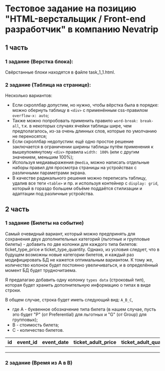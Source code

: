 # Тестовое задание на позицию "HTML-верстальщик / Front-end разработчик" в компанию Nevatrip

## 1 часть

### 1 задание (Верстка блока): 
Свёрстанные блоки находятся в файле task_1_1.html.

### 2 задание (Таблица на странице):

Несколько вариантов:
- Если скроллбар допустим, но нужно, чтобы вёрстка была в порядке: можно обернуть таблицу в `<div>` с применённым css-правилом `overflow-x: auto`;
- Также можно попробовать применить правило `word-break: break-all`, т.к. в некоторых случаях ячейки таблицы шире, чем предполагалось, из-за очень длинных слов, которые по умолчанию не переносятся;
- Если скроллбар недопустим: ещё одно простое решение заключается в  ограничении ширины таблицы путём применения к вышеупомянутому `<div>` правила `width: 100%` (или с другим значением, меньшим 100%);
- Используя медиавыражения `@media`, можно написать отдельные наборы правил для просмотра страницы на устройствах с различными параметрами экрана.
- В качестве радикального решения можно переписать таблицу, удалив все теги `<table>` и пр. и используя контейнер с `display: grid`, который в гораздо большем объёме поддаётся стилизации и адаптации под различные устройства.

## 2 часть

### 1 задание (Билеты на событие)

Самый очевидный вариант, который можно предпринять для сохранения двух дополнительных категорий (льготные и групповые билеты) - добавить по две колонки для каждого типа билетов:
ticket_type_price и ticket_type_quantity. Однако, из условия следует, что в будущем возможны новые категории билетов, и каждый раз модифицировать БД не кажется оптимальным вариантом. К тому же, количество колонок будет постоянно увеличиваться, и в определённый момент БД будет трудночитаема.

Я предалагаю добавить одну колонку `types data` (строковый тип), которая будет хранить дополнительную информацию о типах в виде строки.

В общем случае, строка будет иметь следующий вид:
`A_B_C`,
- где А - буквенное обозначение типа билета (в нашем случае, пусть это будет "P" (от Preferential) для льготных и "G" (от Group) для групповых);
- В - стоимость билета;
- С - количество билетов.

| id | event_id | event_date | ticket_adult_price | ticket_adult_quantity | ticket_kid_price | ticket_kid_quantity | types_data | barcode | user_id | equal_price | created |
|----|----------|------------|--------------------|-----------------------|------------------|---------------------|-----------------|---------|---------|-------------|---------|
|    |          |            |                    |                       |                  |                     |                 |         |         |             |         |
|    |          |            |                    |                       |                  |                     |                 |         |         |             |         |
|    |          |            |                    |                       |                  |                     |                 |         |         |             |         |

### 2 задание (Время из A в B)